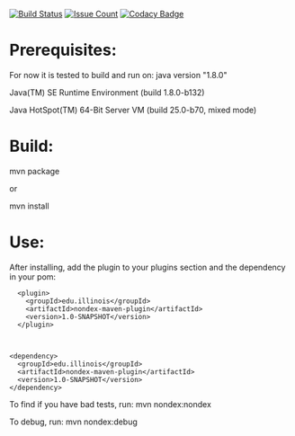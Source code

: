 [![Build Status](https://travis-ci.org/TestingResearchIllinois/NonDex.svg?branch=master)](https://travis-ci.org/TestingResearchIllinois/NonDex)
[![Issue Count](https://codeclimate.com/github/TestingResearchIllinois/NonDex/badges/issue_count.svg)](https://codeclimate.com/github/TestingResearchIllinois/NonDex)
[![Codacy Badge](https://api.codacy.com/project/badge/Grade/4ef0b45fa77a4d58af5e23917c9bf5ae)](https://www.codacy.com/app/gyori/NonDex?utm_source=github.com&amp;utm_medium=referral&amp;utm_content=TestingResearchIllinois/NonDex&amp;utm_campaign=Badge_Grade)

Prerequisites:
==============
For now it is tested to build and run on:
java version "1.8.0"

Java(TM) SE Runtime Environment (build 1.8.0-b132)

Java HotSpot(TM) 64-Bit Server VM (build 25.0-b70, mixed mode)

Build:
======
mvn package

or

mvn install


Use:
====

After installing, add the plugin to your plugins section and the
dependency in your pom:

      <plugin>
        <groupId>edu.illinois</groupId>
        <artifactId>nondex-maven-plugin</artifactId>
        <version>1.0-SNAPSHOT</version>
      </plugin>



    <dependency>
      <groupId>edu.illinois</groupId>
      <artifactId>nondex-maven-plugin</artifactId>
      <version>1.0-SNAPSHOT</version>
    </dependency>

To find if you have bad tests, run:
   mvn nondex:nondex

To debug, run:
   mvn nondex:debug
